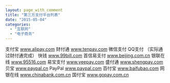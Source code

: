 ```yaml
---
layout: page_with_comment
title: "第三方支付平台列表"
date: "2015-05-04"
categories: 
  - "互联网"
  - "电子商务"
---
```


支付宝 www.alipay.com 财付通 www.tenpay.com 微信支付 QQ支付 （实际通过财付通完成） 快钱 www.99bill.com 首信易支付 www.beijing.com.cn 银联在线 www.95516.com 易宝支付 www.yeepay.com 盛付通 www.shengpay.com 贝宝 www.paypal.cn PayPal www.paypal.com 百付宝 www.baifubao.com 网银在线 www.chinabank.com.cn 国付宝 www.gopay.com.cn
